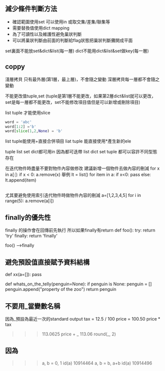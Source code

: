 ## 減少條件判斷方法
- 確認範圍使用set 可以使用in 或取交集/差集/聯集等
- 需要替換值使用dict mapping
- 為了可讀性以及維護性避免巢狀判斷
- 可以將巢狀判斷由前面的判斷給flag狀態把巢狀判斷攤開成平面

set裏面不能放set&dict&list(每一層)
dict不能用dict&list&set做key(每一層)

## coppy
淺層拷貝 只有最外層(第1層，最上層)，不會隨之變動
深層拷貝每一層都不會隨之變動

不能更改值tuple,set
(tuple是第1層不能更改，如果第2層dict&list就可以更改，set是每一層都不能更改，set不能修改項目值但是可以新增或刪除項目)

list tuple 才能使用slice
```python
word = 'abc'  
word[1:2] ='b'  
word[slice(1,2,None) = 'b'
```
list tuple能使用+直接合併項目
liat tuple 能直接使用*產生新的ele

tuple list set dict都可用in  因為都可迭帶
list dict set tuple 都可以容許不同型態存在



在迭代物件時盡量不要對物件內容做修改
建議新增一個物件去做內容的刪減
for x in a[:]:
    if x < 0: a.remove(x)
舉例
lt = list()
for item in a:
  if x<0:
    pass
   else:
      lt.append(item)

## 
尤其要避免使用索引迭代物件時做物件內容的刪減
a=[1,2,3,4,5]
for i in range(5):
    a.remove(a[i])
    
## finally的優先性
finally 的操作會在回傳前先執行
所以如果finally有return
def foo():
    try:
        return 'try'
    finally:
        return 'finally'

foo()
-->finally

## 避免預設值直接賦予資料結構
def xx(a=[]):
    pass

def whats_on_the_telly(penguin=None):
    if penguin is None:
        penguin = []
    penguin.append("property of the zoo")
    return penguin


## 不要用_當變數名稱
因為_預設為最近一次的standard output
tax = 12.5 / 100
price = 100.50
price * tax
>>>113.0625
price + _
>>>113.06
round(_, 2)

## 因為
>>> a, b = 0, 1
>>> id(a)
10914464
>>> a, b = b, a+b
>>> id(a)
10914496


